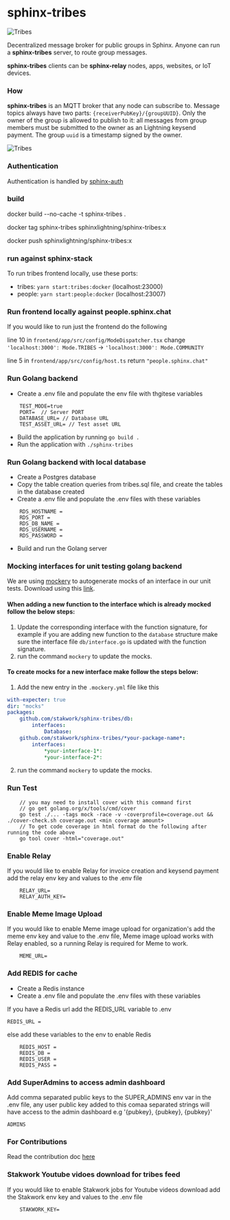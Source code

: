 # sphinx-tribes

![Tribes](https://github.com/stakwork/sphinx-tribes/raw/master/img/sphinx-tribes.png)

Decentralized message broker for public groups in Sphinx. Anyone can run a **sphinx-tribes** server, to route group messages.

**sphinx-tribes** clients can be **sphinx-relay** nodes, apps, websites, or IoT devices.

### How

**sphinx-tribes** is an MQTT broker that any node can subscribe to. Message topics always have two parts: `{receiverPubKey}/{groupUUID}`. Only the owner of the group is allowed to publish to it: all messages from group members must be submitted to the owner as an Lightning keysend payment. The group `uuid` is a timestamp signed by the owner.

![Tribes](https://github.com/stakwork/sphinx-tribes/raw/master/img/tribes.jpg)

### Authentication

Authentication is handled by [sphinx-auth](https://github.com/stakwork/sphinx-auth)

### build

docker build --no-cache -t sphinx-tribes .

docker tag sphinx-tribes sphinxlightning/sphinx-tribes:x

docker push sphinxlightning/sphinx-tribes:x

### run against sphinx-stack

To run tribes frontend locally, use these ports:

- tribes: `yarn start:tribes:docker` (localhost:23000)
- people: `yarn start:people:docker` (localhost:23007)

### Run frontend locally against people.sphinx.chat

If you would like to run just the frontend do the following

line 10 in `frontend/app/src/config/ModeDispatcher.tsx` change `'localhost:3000': Mode.TRIBES` -> `'localhost:3000': Mode.COMMUNITY`

line 5 in `frontend/app/src/config/host.ts` return `"people.sphinx.chat"`

### Run Golang backend

- Create a .env file and populate the env file with thgitese variables

```
    TEST_MODE=true
    PORT=  // Server PORT
    DATABASE_URL= // Database URL
    TEST_ASSET_URL= // Test asset URL
```

- Build the application by running `go build .`
- Run the application with `./sphinx-tribes`

### Run Golang backend with local database

- Create a Postgres database
- Copy the table creation queries from tribes.sql file, and create the tables in the database created
- Create a .env file and populate the .env files with these variables

```
    RDS_HOSTNAME =
    RDS_PORT =
    RDS_DB_NAME =
    RDS_USERNAME =
    RDS_PASSWORD =
```

- Build and run the Golang server


### Mocking interfaces for unit testing golang backend
We are using [mockery](https://vektra.github.io/mockery/latest/) to autogenerate mocks of an interface in our unit tests. Download using this [link](https://vektra.github.io/mockery/latest/).

#### When adding a new function to the interface which is already mocked follow the below steps:
1. Update the corresponding interface with the function signature, for example if you are adding new function to the ```database``` structure make sure the interface file ```db/interface.go``` is updated with the function signature.
2. run the command ```mockery``` to update the mocks.


#### To create mocks for a new interface make follow the steps below:

1. Add the new entry in the ```.mockery.yml``` file like this
```yml
with-expecter: true
dir: "mocks"
packages:
    github.com/stakwork/sphinx-tribes/db:
        interfaces:
            Database:
    github.com/stakwork/sphinx-tribes/*your-package-name*:
        interfaces:
            *your-interface-1*:
            *your-interface-2*:
```
2. run the command ```mockery``` to update the mocks.


### Run Test

```
    // you may need to install cover with this command first
    // go get golang.org/x/tools/cmd/cover
    go test ./... -tags mock -race -v -coverprofile=coverage.out && ./cover-check.sh coverage.out <min coverage amount> 
    // To get code coverage in html format do the following after running the code above
    go tool cover -html="coverage.out"
```

### Enable Relay

If you would like to enable Relay for invoice creation and keysend payment add the relay env key and values to the .env file

```
    RELAY_URL=
    RELAY_AUTH_KEY=
```

### Enable Meme Image Upload

If you would like to enable Meme image upload for organization's add the meme env key and value to the .env file,
Meme image upload works with Relay enabled, so a running Relay is required for Meme to work.

```
    MEME_URL=
```

### Add REDIS for cache

- Create a Redis instance
- Create a .env file and populate the .env files with these variables

If you have a Redis url add the REDIS_URL variable to .env

```REDIS_URL = ```

else add these variables to the env to enable Redis

```
    REDIS_HOST =
    REDIS_DB =
    REDIS_USER =
    REDIS_PASS =
```

### Add SuperAdmins to access admin dashboard

Add comma separated public keys to the SUPER_ADMINS env var in the .env file,
any user public key added to this comaa separated strings will have access to the admin dashboard
e.g '{pubkey}, {pubkey}, {pubkey}'

```
ADMINS
```

### For Contributions

Read the contribution doc [here](./docs/Contribution.md)

### Stakwork Youtube vidoes download for tribes feed

If you would like to enable Stakwork jobs for Youtube videos download add the Stakwork env key and values to the .env file

```
    STAKWORK_KEY=
```
